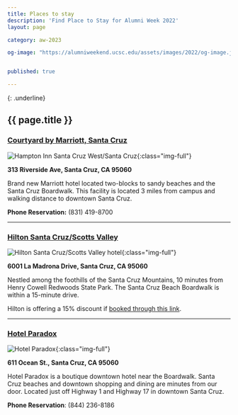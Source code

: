 ```yaml
---
title: Places to stay
description: 'Find Place to Stay for Alumni Week 2022'
layout: page

category: aw-2023

og-image: "https://alumniweekend.ucsc.edu/assets/images/2022/og-image.jpg"


published: true

---
```


{: .underline}
## {{ page.title }}

### [Courtyard by Marriott, Santa Cruz](https://www.marriott.com/event-reservations/reservation-link.mi?id=1675291598972&key=CORP&app=resvlink)
![Hampton Inn Santa Cruz West/Santa Cruz](/assets/images/hotels/courtyard.jpg){:class="img-full"}

**313 Riverside Ave, Santa Cruz, CA 95060**

Brand new Marriott hotel located two-blocks to sandy beaches and the Santa Cruz Boardwalk. This facility is located 3 miles from campus and walking distance to downtown Santa Cruz. 

**Phone Reservation:** (831) 419-8700

---

### [Hilton Santa Cruz/Scotts Valley](https://www.hilton.com/en/hotels/sjcsvhf-hilton-santa-cruz-scotts-valley/?SEO_id=GMB-AMER-HH-SJCSVHF&y_source=1_MTIyMDkzOS03MTUtbG9jYXRpb24ud2Vic2l0ZQ%3D%3D)
![Hilton Santa Cruz/Scotts Valley hotel](/assets/images/hotels/hilton-hotel.jpg){:class="img-full"}

**6001 La Madrona Drive, Santa Cruz, CA 95060**

Nestled among the foothills of the Santa Cruz Mountains, 10 minutes from Henry Cowell Redwoods State Park. The Santa Cruz Beach Boardwalk is within a 15-minute drive. 

Hilton is offering a 15% discount if [booked through this link](https://www.hilton.com/en/book/reservation/deeplink/?ctyhocn=SJCSVHF&corporateCode=3049023).

---

### [Hotel Paradox](https://www.marriott.com/event-reservations/reservation-link.mi?id=1663102249630&key=CORP&app=resvlink)
![Hotel Paradox](/assets/images/hotels/hotel-paradox.jpg){:class="img-full"}

**611 Ocean St., Santa Cruz, CA 95060**

Hotel Paradox is a boutique downtown hotel near the Boardwalk. Santa Cruz beaches and downtown shopping and dining are minutes from our door. Located just off Highway 1 and Highway 17 in downtown Santa Cruz.


**Phone Reservation**: (844) 236-8186